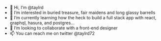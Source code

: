 - 👋 Hi, I’m @taylrd
- 👀 I’m interested in buried treasure, fair maidens and long glassy barrells
- 🌱 I’m currently learning how the heck to build a full stack app with react, graphql, hasura, and postgres...
- 💞️ I’m looking to collaborate with a front-end designer
- 📫 You can reach me on twitter @taylrd72
